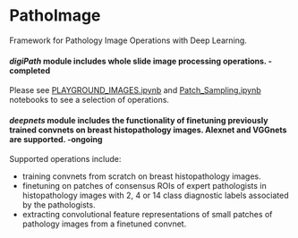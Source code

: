 # PathoImage
Framework for Pathology Image Operations with Deep Learning.

#### <i>digiPath</i> module includes whole slide image processing operations. -completed
Please see <a href="https://github.com/canermercancs/Deep-Learning-for-Pathology-Image-Analysis/blob/master/PLAYGROUND_IMAGES.ipynb"> PLAYGROUND_IMAGES.ipynb</a> and <a href="https://github.com/canermercancs/Deep-Learning-for-Pathology-Image-Analysis/blob/master/PLAYGROUND_IMAGES.ipynb">Patch_Sampling.ipynb</a> notebooks to see a selection of operations.

#### <i>deepnets</i> module includes the functionality of finetuning previously trained convnets on breast histopathology images. Alexnet and VGGnets are supported. -ongoing
Supported operations include: <br>
<ul>
  <li>training convnets from scratch on breast histopathology images.</li>
  <li>finetuning on patches of consensus ROIs of expert pathologists in histopathology images with 2, 4 or 14 class diagnostic labels associated by the pathologists.</li>
  <li>extracting convolutional feature representations of small patches of pathology images from a finetuned convnet.</li>
</ul>
